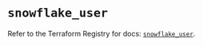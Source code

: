 # `snowflake_user`

Refer to the Terraform Registry for docs: [`snowflake_user`](https://registry.terraform.io/providers/snowflakedb/snowflake/2.8.0/docs/resources/user).
